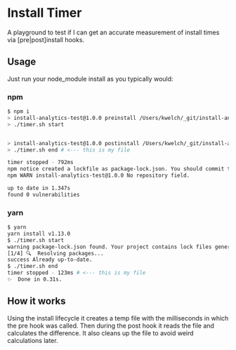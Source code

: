 # Install Timer

A playground to test if I can get an accurate measurement of install times via [pre|post]install hooks.

## Usage

Just run your node_module install as you typically would:

### npm

```bash
$ npm i
> install-analytics-test@1.0.0 preinstall /Users/kwelch/_git/install-analytics-test
> ./timer.sh start


> install-analytics-test@1.0.0 postinstall /Users/kwelch/_git/install-analytics-test
> ./timer.sh end # <--- this is my file

timer stopped - 792ms
npm notice created a lockfile as package-lock.json. You should commit this file.
npm WARN install-analytics-test@1.0.0 No repository field.

up to date in 1.347s
found 0 vulnerabilities
```

### yarn

```bash
$ yarn
yarn install v1.13.0
$ ./timer.sh start
warning package-lock.json found. Your project contains lock files generated by tools other than Yarn. It is advised not to mix package managers in order to avoid resolution inconsistencies caused by unsynchronized lock files. To clear this warning, remove package-lock.json.
[1/4] 🔍  Resolving packages...
success Already up-to-date.
$ ./timer.sh end
timer stopped - 123ms # <--- this is my file
✨  Done in 0.31s.
```

## How it works

Using the install lifecycle it creates a temp file with the milliseconds in which the pre hook was called. Then during the post hook it reads the file and calculates the difference. It also cleans up the file to avoid weird calculations later. 
